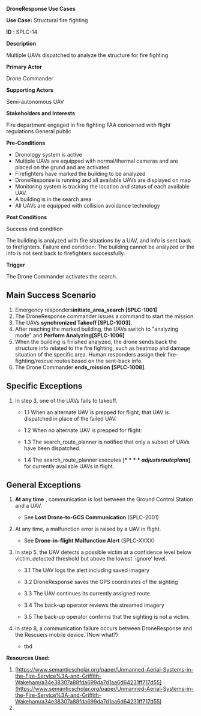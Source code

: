 **DroneResponse Use Cases**

**Use Case:** Structural fire fighting

**ID** : SPLC-14

**Description**

Multiple UAVs dispatched to analyze the structure for fire fighting

**Primary Actor**

Drone Commander

**Supporting Actors**

Semi-autonomous UAV

**Stakeholders and Interests**

Fire department engaged in fire fighting
 FAA concerned with flight regulations
 General public

**Pre-Conditions**

- Dronology system is active
- Multiple UAVs are equipped with normal/thermal cameras and are placed on the grund and are activated
- Firefighters have marked the building to be analyzed
- DroneResponse is running and all available UAVs are displayed on map
- Monitoring system is tracking the location and status of each available UAV.
- A building is in the search area
- All UAVs are equipped with collision avoidance technology

**Post Conditions**

Success end condition

The building is analyzed with fire situations by a UAV, and info is sent back to firefighters.
Failure end condition:
 The building cannot be analyzed or the info is not sent back to firefighters successfully.

**Trigger**

The Drone Commander activates the search.

## Main Success Scenario

1. Emergency responders**initiate\_area\_search [SPLC-1001]**
2. The DroneResponse commander issues a command to start the mission.
3. The UAVs **synchronized Takeoff [SPLC-1003]**.
4. After reaching the marked building, the UAVs switch to &quot;analyzing mode&quot; and **Perform Analyzing[SPLC-1006]**
5. When the building is finished analyzed, the drone sends back the structure info related to the fire fighting, such as heatmap and damage situation of the specific area. Human responders assign their fire-fighting/rescue routes based on the sent-back info.
6. The Drone Commander **ends\_mission** **[SPLC-1008]**.

## Specific Exceptions

1. In step 3, one of the UAVs fails to takeoff.

   * 1.1 When an alternate UAV is prepped for flight, that UAV is dispatched in place of the failed UAV.

   * 1.2 When no alternate UAV is prepped for flight:

   * 1.3 The search\_route\_planner is notified that only a subset of UAVs have been dispatched.

   * 1.4 The search\_route\_planner executes [**$**** adjusts route plans$]** for currently available UAVs in flight.

## General Exceptions

1. **At any time** , communication is lost between the Ground Control Station and a UAV.

   * See **Lost Drone-to-GCS Communication** (SPLC-2001)

1. At any time, a malfunction error is raised by a UAV in flight.
    * See **Drone-in-flight Malfunction Alert** (SPLC-XXXX)

3. In step 5, the UAV detects a possible victim at a confidence level below victim\_detected threshold but above the lowest `ignore&#39; level.

   * 3.1 The UAV logs the alert including saved imagery

   * 3.2 DroneResponse saves the GPS coordinates of the sighting

   * 3.3 The UAV continues its currently assigned route.

   * 3.4 The back-up operator reviews the streamed imagery

   * 3.5 The back-up operator confirms that the sighting is not a victim.

4. In step 8, a communication failure occurs between DroneResponse and the Rescuers mobile device. (Now what?)

   * tbd

**Resources Used:**

1. [https://www.semanticscholar.org/paper/Unmanned-Aerial-Systems-in-the-Fire-Service%3A-and-Griffith-Wakeham/a34e38307a88fda699da7d1aa6d64231ff717d55](https://www.semanticscholar.org/paper/Unmanned-Aerial-Systems-in-the-Fire-Service%3A-and-Griffith-Wakeham/a34e38307a88fda699da7d1aa6d64231ff717d55)
2.